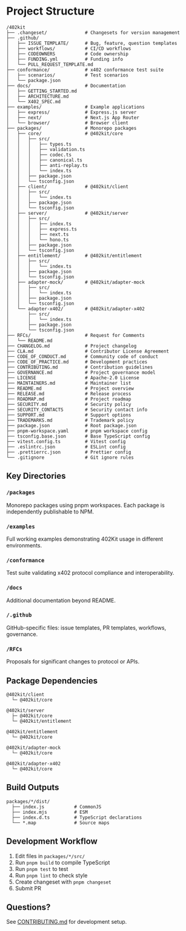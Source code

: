 # Project Structure

```
/402kit
├── .changeset/              # Changesets for version management
├── .github/
│   ├── ISSUE_TEMPLATE/      # Bug, feature, question templates
│   ├── workflows/           # CI/CD workflows
│   ├── CODEOWNERS           # Code ownership
│   ├── FUNDING.yml          # Funding info
│   └── PULL_REQUEST_TEMPLATE.md
├── conformance/             # x402 conformance test suite
│   ├── scenarios/           # Test scenarios
│   └── package.json
├── docs/                    # Documentation
│   ├── GETTING_STARTED.md
│   ├── ARCHITECTURE.md
│   └── X402_SPEC.md
├── examples/                # Example applications
│   ├── express/             # Express.js server
│   ├── next/                # Next.js App Router
│   └── browser/             # Browser client
├── packages/                # Monorepo packages
│   ├── core/                # @402kit/core
│   │   ├── src/
│   │   │   ├── types.ts
│   │   │   ├── validation.ts
│   │   │   ├── codec.ts
│   │   │   ├── canonical.ts
│   │   │   ├── anti-replay.ts
│   │   │   └── index.ts
│   │   ├── package.json
│   │   └── tsconfig.json
│   ├── client/              # @402kit/client
│   │   ├── src/
│   │   │   └── index.ts
│   │   ├── package.json
│   │   └── tsconfig.json
│   ├── server/              # @402kit/server
│   │   ├── src/
│   │   │   ├── index.ts
│   │   │   ├── express.ts
│   │   │   ├── next.ts
│   │   │   └── hono.ts
│   │   ├── package.json
│   │   └── tsconfig.json
│   ├── entitlement/         # @402kit/entitlement
│   │   ├── src/
│   │   │   └── index.ts
│   │   ├── package.json
│   │   └── tsconfig.json
│   ├── adapter-mock/        # @402kit/adapter-mock
│   │   ├── src/
│   │   │   └── index.ts
│   │   ├── package.json
│   │   └── tsconfig.json
│   └── adapter-x402/        # @402kit/adapter-x402
│       ├── src/
│       │   └── index.ts
│       ├── package.json
│       └── tsconfig.json
├── RFCs/                    # Request for Comments
│   └── README.md
├── CHANGELOG.md             # Project changelog
├── CLA.md                   # Contributor License Agreement
├── CODE_OF_CONDUCT.md       # Community code of conduct
├── CODE_OF_PRACTICE.md      # Development practices
├── CONTRIBUTING.md          # Contribution guidelines
├── GOVERNANCE.md            # Project governance model
├── LICENSE                  # Apache-2.0 License
├── MAINTAINERS.md           # Maintainer list
├── README.md                # Project overview
├── RELEASE.md               # Release process
├── ROADMAP.md               # Project roadmap
├── SECURITY.md              # Security policy
├── SECURITY_CONTACTS        # Security contact info
├── SUPPORT.md               # Support options
├── TRADEMARKS.md            # Trademark policy
├── package.json             # Root package.json
├── pnpm-workspace.yaml      # pnpm workspace config
├── tsconfig.base.json       # Base TypeScript config
├── vitest.config.ts         # Vitest config
├── .eslintrc.json           # ESLint config
├── .prettierrc.json         # Prettier config
└── .gitignore               # Git ignore rules
```

## Key Directories

### `/packages`

Monorepo packages using pnpm workspaces. Each package is independently publishable to NPM.

### `/examples`

Full working examples demonstrating 402Kit usage in different environments.

### `/conformance`

Test suite validating x402 protocol compliance and interoperability.

### `/docs`

Additional documentation beyond README.

### `/.github`

GitHub-specific files: issue templates, PR templates, workflows, governance.

### `/RFCs`

Proposals for significant changes to protocol or APIs.

## Package Dependencies

```
@402kit/client
  └─ @402kit/core

@402kit/server
  ├─ @402kit/core
  └─ @402kit/entitlement

@402kit/entitlement
  └─ @402kit/core

@402kit/adapter-mock
  └─ @402kit/core

@402kit/adapter-x402
  └─ @402kit/core
```

## Build Outputs

```
packages/*/dist/
  ├── index.js           # CommonJS
  ├── index.mjs          # ESM
  ├── index.d.ts         # TypeScript declarations
  └── *.map              # Source maps
```

## Development Workflow

1. Edit files in `packages/*/src/`
2. Run `pnpm build` to compile TypeScript
3. Run `pnpm test` to test
4. Run `pnpm lint` to check style
5. Create changeset with `pnpm changeset`
6. Submit PR

## Questions?

See [CONTRIBUTING.md](../CONTRIBUTING.md) for development setup.
